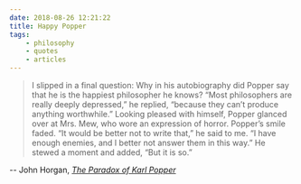```yaml
---
date: 2018-08-26 12:21:22
title: Happy Popper
tags:
    - philosophy
    - quotes
    - articles
---
```


> I slipped in a final question: Why in his autobiography did Popper say that he is the happiest philosopher he knows? “Most philosophers are really deeply depressed,” he replied, “because they can’t produce anything worthwhile.” Looking pleased with himself, Popper glanced over at Mrs. Mew, who wore an expression of horror. Popper’s smile faded. “It would be better not to write that,” he said to me. “I have enough enemies, and I better not answer them in this way.” He stewed a moment and added, “But it is so.”

-- John Horgan, [_The Paradox of Karl Popper_](https://blogs.scientificamerican.com/cross-check/the-paradox-of-karl-popper/)